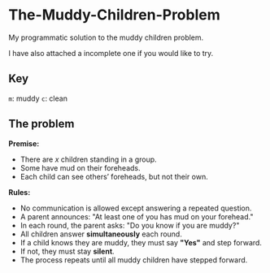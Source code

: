 # The-Muddy-Children-Problem
My programmatic solution to the muddy children problem.

I have also attached a incomplete one if you would like to try.

## Key
`m`: muddy
`c`: clean

## The problem
**Premise:**
* There are *x* children standing in a group.
* Some have mud on their foreheads.
* Each child can see others’ foreheads, but not their own.

**Rules:**
* No communication is allowed except answering a repeated question.
* A parent announces: "At least one of you has mud on your forehead."
* In each round, the parent asks: "Do you know if you are muddy?"
* All children answer **simultaneously** each round.
* If a child knows they are muddy, they must say **"Yes"** and step forward.
* If not, they must stay **silent**.
* The process repeats until all muddy children have stepped forward.
